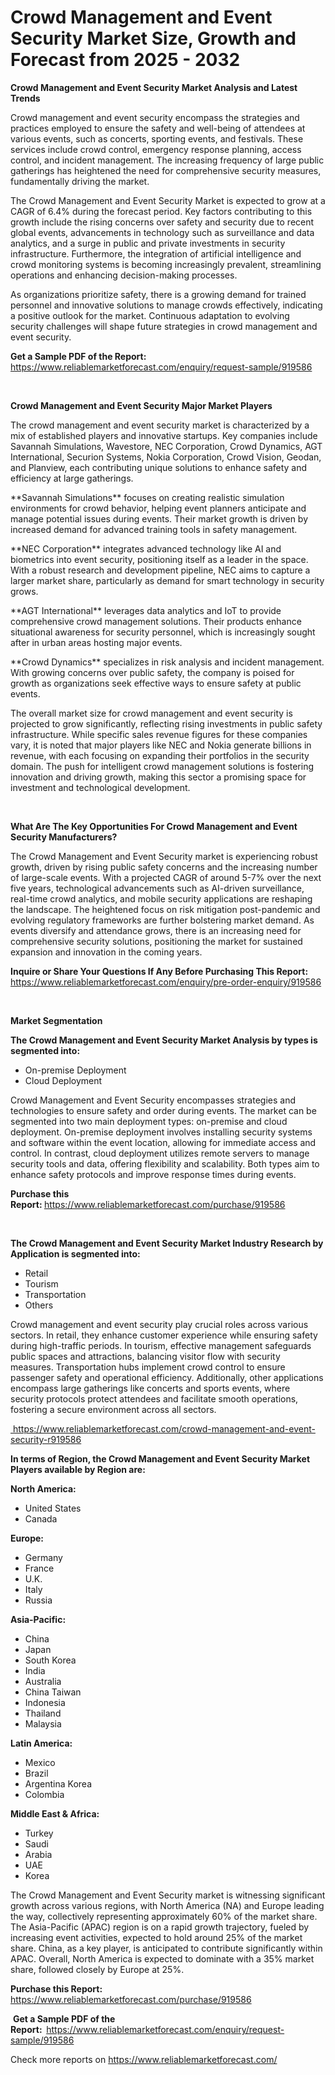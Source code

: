 <p><h1>Crowd Management and Event Security Market Size, Growth and Forecast from 2025 - 2032</h1></p><p><strong>Crowd Management and Event Security Market Analysis and Latest Trends</strong></p>
<p><p>Crowd management and event security encompass the strategies and practices employed to ensure the safety and well-being of attendees at various events, such as concerts, sporting events, and festivals. These services include crowd control, emergency response planning, access control, and incident management. The increasing frequency of large public gatherings has heightened the need for comprehensive security measures, fundamentally driving the market.</p><p>The Crowd Management and Event Security Market is expected to grow at a CAGR of 6.4% during the forecast period. Key factors contributing to this growth include the rising concerns over safety and security due to recent global events, advancements in technology such as surveillance and data analytics, and a surge in public and private investments in security infrastructure. Furthermore, the integration of artificial intelligence and crowd monitoring systems is becoming increasingly prevalent, streamlining operations and enhancing decision-making processes. </p><p>As organizations prioritize safety, there is a growing demand for trained personnel and innovative solutions to manage crowds effectively, indicating a positive outlook for the market. Continuous adaptation to evolving security challenges will shape future strategies in crowd management and event security.</p></p>
<p><strong>Get a Sample PDF of the Report:&nbsp;</strong> <a href="https://www.reliablemarketforecast.com/enquiry/request-sample/919586?utm_campaign=3097&utm_medium=2&utm_source=Github&utm_content=ia&utm_term=07032025&utm_id=crowd-management-and-event-security">https://www.reliablemarketforecast.com/enquiry/request-sample/919586</a></p>
<p>&nbsp;</p>
<p><strong>Crowd Management and Event Security Major Market Players</strong></p>
<p><p>The crowd management and event security market is characterized by a mix of established players and innovative startups. Key companies include Savannah Simulations, Wavestore, NEC Corporation, Crowd Dynamics, AGT International, Securion Systems, Nokia Corporation, Crowd Vision, Geodan, and Planview, each contributing unique solutions to enhance safety and efficiency at large gatherings.</p><p>**Savannah Simulations** focuses on creating realistic simulation environments for crowd behavior, helping event planners anticipate and manage potential issues during events. Their market growth is driven by increased demand for advanced training tools in safety management.</p><p>**NEC Corporation** integrates advanced technology like AI and biometrics into event security, positioning itself as a leader in the space. With a robust research and development pipeline, NEC aims to capture a larger market share, particularly as demand for smart technology in security grows.</p><p>**AGT International** leverages data analytics and IoT to provide comprehensive crowd management solutions. Their products enhance situational awareness for security personnel, which is increasingly sought after in urban areas hosting major events.</p><p>**Crowd Dynamics** specializes in risk analysis and incident management. With growing concerns over public safety, the company is poised for growth as organizations seek effective ways to ensure safety at public events.</p><p>The overall market size for crowd management and event security is projected to grow significantly, reflecting rising investments in public safety infrastructure. While specific sales revenue figures for these companies vary, it is noted that major players like NEC and Nokia generate billions in revenue, with each focusing on expanding their portfolios in the security domain. The push for intelligent crowd management solutions is fostering innovation and driving growth, making this sector a promising space for investment and technological development.</p></p>
<p>&nbsp;</p>
<p><strong>What Are The Key Opportunities For Crowd Management and Event Security Manufacturers?</strong></p>
<p><p>The Crowd Management and Event Security market is experiencing robust growth, driven by rising public safety concerns and the increasing number of large-scale events. With a projected CAGR of around 5-7% over the next five years, technological advancements such as AI-driven surveillance, real-time crowd analytics, and mobile security applications are reshaping the landscape. The heightened focus on risk mitigation post-pandemic and evolving regulatory frameworks are further bolstering market demand. As events diversify and attendance grows, there is an increasing need for comprehensive security solutions, positioning the market for sustained expansion and innovation in the coming years.</p></p>
<p><strong>Inquire or Share Your Questions If Any Before Purchasing This Report:</strong> <a href="https://www.reliablemarketforecast.com/enquiry/pre-order-enquiry/919586?utm_campaign=3097&utm_medium=2&utm_source=Github&utm_content=ia&utm_term=07032025&utm_id=crowd-management-and-event-security">https://www.reliablemarketforecast.com/enquiry/pre-order-enquiry/919586</a></p>
<p>&nbsp;</p>
<p><strong>Market Segmentation</strong></p>
<p><strong>The Crowd Management and Event Security Market Analysis by types is segmented into:</strong></p>
<p><ul><li>On-premise Deployment</li><li>Cloud Deployment</li></ul></p>
<p><p>Crowd Management and Event Security encompasses strategies and technologies to ensure safety and order during events. The market can be segmented into two main deployment types: on-premise and cloud deployment. On-premise deployment involves installing security systems and software within the event location, allowing for immediate access and control. In contrast, cloud deployment utilizes remote servers to manage security tools and data, offering flexibility and scalability. Both types aim to enhance safety protocols and improve response times during events.</p></p>
<p><strong>Purchase this Report:&nbsp;</strong><a href="https://www.reliablemarketforecast.com/purchase/919586?utm_campaign=3097&utm_medium=2&utm_source=Github&utm_content=ia&utm_term=07032025&utm_id=crowd-management-and-event-security">https://www.reliablemarketforecast.com/purchase/919586</a></p>
<p>&nbsp;</p>
<p><strong>The Crowd Management and Event Security Market Industry Research by Application is segmented into:</strong></p>
<p><ul><li>Retail</li><li>Tourism</li><li>Transportation</li><li>Others</li></ul></p>
<p><p>Crowd management and event security play crucial roles across various sectors. In retail, they enhance customer experience while ensuring safety during high-traffic periods. In tourism, effective management safeguards public spaces and attractions, balancing visitor flow with security measures. Transportation hubs implement crowd control to ensure passenger safety and operational efficiency. Additionally, other applications encompass large gatherings like concerts and sports events, where security protocols protect attendees and facilitate smooth operations, fostering a secure environment across all sectors.</p></p>
<p><a href="https://www.reliablemarketforecast.com/crowd-management-and-event-security-r919586?utm_campaign=3097&utm_medium=2&utm_source=Github&utm_content=ia&utm_term=07032025&utm_id=crowd-management-and-event-security">&nbsp;https://www.reliablemarketforecast.com/crowd-management-and-event-security-r919586</a></p>
<p><strong>In terms of Region, the Crowd Management and Event Security Market Players available by Region are:</strong></p>
<p>
    <p> <strong> North America: </strong>
        <ul>
            <li>United States</li>
            <li>Canada</li>
        </ul>
        </p> 
    <p> <strong> Europe: </strong>
        <ul>
            <li>Germany</li>
            <li>France</li>
            <li>U.K.</li>
            <li>Italy</li>
            <li>Russia</li>
        </ul>
        </p> 
    <p> <strong> Asia-Pacific: </strong>
        <ul>
            <li>China</li>
            <li>Japan</li>
            <li>South Korea</li>
            <li>India</li>
            <li>Australia</li>
            <li>China Taiwan</li>
            <li>Indonesia</li>
            <li>Thailand</li>
            <li>Malaysia</li>
        </ul>
        </p> 
    <p> <strong> Latin America: </strong>
        <ul>
            <li>Mexico</li>
            <li>Brazil</li>
            <li>Argentina Korea</li>
            <li>Colombia</li>
        </ul>
        </p> 
    <p> <strong> Middle East & Africa: </strong>
        <ul>
            <li>Turkey</li>
            <li>Saudi</li>
            <li>Arabia</li>
            <li>UAE</li>
            <li>Korea</li>
        </ul>
    </p>
    </p>
<p><p>The Crowd Management and Event Security market is witnessing significant growth across various regions, with North America (NA) and Europe leading the way, collectively representing approximately 60% of the market share. The Asia-Pacific (APAC) region is on a rapid growth trajectory, fueled by increasing event activities, expected to hold around 25% of the market share. China, as a key player, is anticipated to contribute significantly within APAC. Overall, North America is expected to dominate with a 35% market share, followed closely by Europe at 25%.</p></p>
<p><strong>Purchase this Report: </strong><a href="https://www.reliablemarketforecast.com/purchase/919586?utm_campaign=3097&utm_medium=2&utm_source=Github&utm_content=ia&utm_term=07032025&utm_id=crowd-management-and-event-security">https://www.reliablemarketforecast.com/purchase/919586</a></p>
<p>&nbsp;<strong>Get a Sample PDF of the Report:&nbsp;&nbsp;</strong><a href="https://www.reliablemarketforecast.com/enquiry/request-sample/919586?utm_campaign=3097&utm_medium=2&utm_source=Github&utm_content=ia&utm_term=07032025&utm_id=crowd-management-and-event-security">https://www.reliablemarketforecast.com/enquiry/request-sample/919586</a></p>
<p><strong></strong></p>
<p>Check more reports on <a href="https://www.reliablemarketforecast.com/?utm_campaign=3097&utm_medium=2&utm_source=Github&utm_content=ia&utm_term=07032025&utm_id=crowd-management-and-event-security">https://www.reliablemarketforecast.com/</a></p>